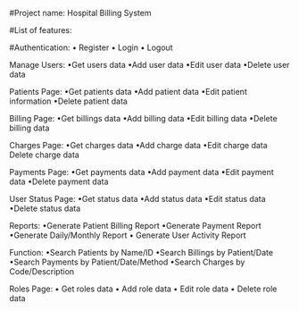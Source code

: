 #Project name: Hospital Billing System

#List of features:

#Authentication:
• Register
• Login
• Logout

Manage Users:
•Get users data
•Add user data
•Edit user data
•Delete user data

Patients Page:
•Get patients data
•Add patient data
•Edit patient information
•Delete patient data

Billing Page:
•Get billings data
•Add billing data
•Edit billing data
•Delete billing data

Charges Page:
•Get charges data
•Add charge data
•Edit charge data
Delete charge data

Payments Page:
•Get payments data
•Add payment data
•Edit payment data
•Delete payment data

User Status Page:
•Get status data
•Add status data
•Edit status data
•Delete status data

Reports:
•Generate Patient Billing Report
•Generate Payment Report
•Generate Daily/Monthly Report
• Generate User Activity Report

 Function:
•Search Patients by Name/ID
•Search Billings by Patient/Date
•Search Payments by Patient/Date/Method
•Search Charges by Code/Description

Roles Page:
• Get roles data
• Add role data
• Edit role data
• Delete role data

